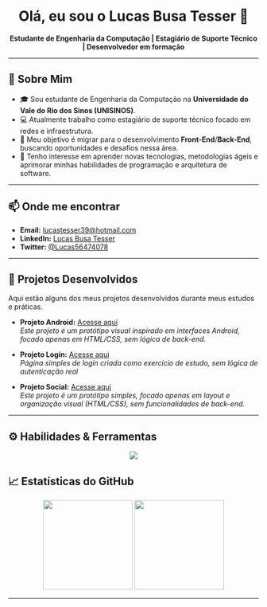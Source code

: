 <h1 align="center">Olá, eu sou o Lucas Busa Tesser 👋</h1>

<p align="center">
  <strong>Estudante de Engenharia da Computação | Estagiário de Suporte Técnico | Desenvolvedor em formação</strong>
</p>

---

## 🧭 Sobre Mim
- 🎓 Sou estudante de Engenharia da Computação na **Universidade do Vale do Rio dos Sinos (UNISINOS)**.
- 💻 Atualmente trabalho como estagiário de suporte técnico focado em redes e infraestrutura.
- 🚀 Meu objetivo é migrar para o desenvolvimento **Front-End**/**Back-End**, buscando oportunidades e desafios nessa área.
- 🎯 Tenho interesse em aprender novas tecnologias, metodologias ágeis e aprimorar minhas habilidades de programação e arquitetura de software.

---

## 📫 Onde me encontrar
- **Email:** [lucastesser39@hotmail.com](mailto:lucastesser39@hotmail.com)
- **LinkedIn:** [Lucas Busa Tesser](https://www.linkedin.com/in/SEU_LINK_AQUI)
- **Twitter:** [@Lucas56474078](https://twitter.com/Lucas56474078)

---

## 💼 Projetos Desenvolvidos

Aqui estão alguns dos meus projetos desenvolvidos durante meus estudos e práticas.  

- **Projeto Android:** [Acesse aqui](https://tesserlucas.github.io/projeto-android)  
  *Este projeto é um protótipo visual inspirado em interfaces Android, focado apenas em HTML/CSS, sem lógica de back-end.*
  
- **Projeto Login:** [Acesse aqui](https://tesserlucas.github.io/projeto-login/)  
  *Página simples de login criada como exercício de estudo, sem lógica de autenticação real*
  
- **Projeto Social:** [Acesse aqui](https://tesserlucas.github.io/projeto-social/)  
  *Este projeto é um protótipo simples, focado apenas em layout e organização visual (HTML/CSS), sem funcionalidades de back-end.*

---

## ⚙️ Habilidades & Ferramentas

<div align="center">
  <img src="https://skillicons.dev/icons?i=vscode,git,github,html,css,figma,python,pycharm,javascript,nodejs,wordpress,windows,notion,mysql" />
</div>

## 📈 Estatísticas do GitHub

<div align="center">
  <img height="180em" src="https://github-readme-stats.vercel.app/api?username=tesserlucas&show_icons=true&theme=react&include_all_commits=true&count_private=true"/>
  <img height="180em" src="https://github-readme-stats.vercel.app/api/top-langs/?username=tesserlucas&layout=compact&langs_count=7&theme=react"/>
</div>

---

<!-- Dicas adicionais:
- Ajuste o link do seu LinkedIn para o seu perfil público.
- Inclua mais detalhes sobre projetos individuais se quiser destacar suas tecnologias ou desafios específicos.
- Considere adicionar badges para linguagens e tecnologias, algo como: [![JavaScript](https://img.shields.io/badge/-JavaScript-F7DF1E?style=flat&logo=javascript&logoColor=black)](https://developer.mozilla.org/pt-BR/docs/Web/JavaScript)
- Atualize regularmente conforme aprender novas tecnologias ou lançar novos projetos.
-->
